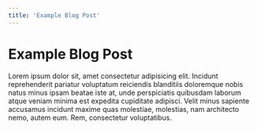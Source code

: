 ```yaml
---
title: 'Example Blog Post'
---
```


# Example Blog Post
Lorem ipsum dolor sit, amet consectetur adipisicing elit. Incidunt reprehenderit pariatur voluptatum reiciendis blanditiis doloremque nobis natus minus ipsam beatae iste at, unde perspiciatis quibusdam laborum atque veniam minima est expedita cupiditate adipisci. Velit minus sapiente accusamus incidunt maxime quas molestiae, molestias, nam architecto nemo, autem eum. Rem, consectetur voluptatibus.